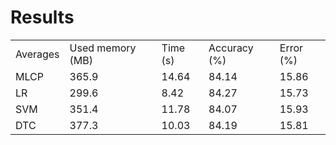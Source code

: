 # Results

<table class="egt" border="0">
<tr>
  <td> Averages </td>
    <td> Used memory (MB)</td>
    <td>Time (s)</td>
    <td> Accuracy (%)</td>
    <td>Error (%)</td>
  </tr>
  <tr>
    <td>MLCP</td>
    <td>365.9</td>
    <td>14.64</td>
    <td>84.14</td>
    <td>15.86</td>
  </tr>
    <tr>
    <td>LR</td>
    <td>299.6</td>
    <td>8.42</td>
    <td>84.27</td>
    <td>15.73</td>
  </tr>
    <tr>
    <td>SVM</td>
    <td>351.4</td>
    <td>11.78</td>
    <td>84.07</td>
    <td>15.93</td>
  </tr>
   <tr>
    <td>DTC</td>
    <td>377.3</td>
    <td>10.03</td>
    <td>84.19</td>
    <td>15.81</td>
  </tr>
</table>
